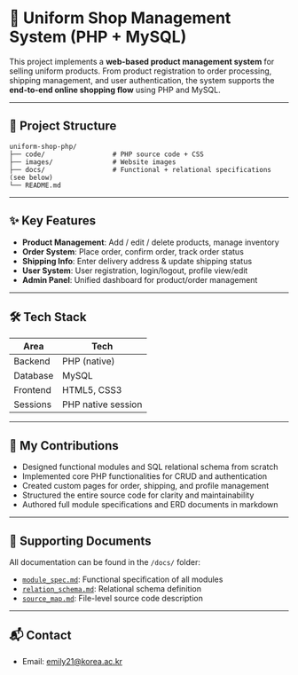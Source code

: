 # 👕 Uniform Shop Management System (PHP + MySQL)

This project implements a **web-based product management system** for selling uniform products. From product registration to order processing, shipping management, and user authentication, the system supports the **end-to-end online shopping flow** using PHP and MySQL.

---

## 📁 Project Structure

```
uniform-shop-php/
├── code/                 # PHP source code + CSS
├── images/               # Website images
├── docs/                 # Functional + relational specifications (see below)
└── README.md
```

---

## ✨ Key Features

- **Product Management**: Add / edit / delete products, manage inventory
- **Order System**: Place order, confirm order, track order status
- **Shipping Info**: Enter delivery address & update shipping status
- **User System**: User registration, login/logout, profile view/edit
- **Admin Panel**: Unified dashboard for product/order management

---

## 🛠 Tech Stack

| Area       | Tech               |
|------------|--------------------|
| Backend    | PHP (native)       |
| Database   | MySQL              |
| Frontend   | HTML5, CSS3        |
| Sessions   | PHP native session |

---

## 🧩 My Contributions

- Designed functional modules and SQL relational schema from scratch
- Implemented core PHP functionalities for CRUD and authentication
- Created custom pages for order, shipping, and profile management
- Structured the entire source code for clarity and maintainability
- Authored full module specifications and ERD documents in markdown

---

## 📄 Supporting Documents

All documentation can be found in the `/docs/` folder:

- [`module_spec.md`](docs/module_spec.md): Functional specification of all modules
- [`relation_schema.md`](docs/relation_schema.md): Relational schema definition
- [`source_map.md`](docs/source_map.md): File-level source code description


---

## 📬 Contact
- Email: emily21@korea.ac.kr

